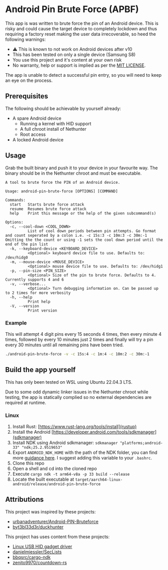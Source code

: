 # Android Pin Brute Force (APBF)

This app is was written to brute force the pin of an Android device. This is risky and could cause the target device to completely lockdown and thus requiring a factory reset making the user data irrecoverable, so heed the following warnings:

- ⚠️ This is known to not work on Android devices after v10
- This has been tested on only a single device (Samsung S8)
- You use this project and it's content at your own risk
- No warranty, help or support is implied as per the [MIT LICENSE](./LICENSE).

The app is unable to detect a successful pin entry, so you will need to keep an eye on the process.

## Prerequisites

The following should be achievable by yourself already:

- A spare Android device
  - Running a kernel with HID support
  - A full chroot install of Nethunter
  - Root access
- A locked Android device

## Usage

Grab the built binary and push it to your device in your favourite way.
The binary should be in the Nethunter chroot and must be executable.

```
A tool to brute force the PIN of an Android device.

Usage: android-pin-brute-force [OPTIONS] [COMMAND]

Commands:
  start   Starts brute force attack
  resume  Resumes brute force attack
  help    Print this message or the help of the given subcommand(s)

Options:
  -c, --cool-down <COOL_DOWN>
          List of cool down periods between pin attempts. Go format and count seperated by a colon i.e. -c 15s:3 -c 10m:3 -c 30m:-1 Omitting the the count or using -1 sets the cool down period until the end of the pin list
  -k, --keyboard-device <KEYBOARD_DEVICE>
          <Optional> keyboard device file to use. Defaults to: /dev/hidg0
  -m, --mouse-device <MOUSE_DEVICE>
          <Optional> mouse device file to use. Defaults to: /dev/hidg1
  -p, --pin-size <PIN_SIZE>
          <Optional> Size of the pin to brute force. Defaults to 4. Currently supports 4 and 6
  -v, --verbose...
          <Optional> Turn debugging information on. Can be passed up to 2 times for more verbosity
  -h, --help
          Print help
  -V, --version
          Print version
```

### Example

This will attempt 4 digit pins every 15 seconds 4 times, then every minute 4 times, followed by every 10 minutes just 2 times and finally will try a pin every 30 minutes until all remaining pins have been tried.

```bash
./android-pin-brute-force -v -c 15s:4 -c 1m:4 -c 10m:2 -c 30m:-1
```

## Build the app yourself

This has only been tested on WSL using Ubuntu 22.04.3 LTS.

Due to some odd dynamic linker issues in the Nethunter chroot while testing, the app is statically complied so no external dependencies are required at runtime.

### Linux

1. Install Rust: [https://www.rust-lang.org/tools/install](rustup)
2. Install the Android [https://developer.android.com/tools/sdkmanager](sdkmanager)
3. Install NDK using Android sdkmanager: `sdkmanager "platforms;android-33" "ndk;25.2.9519653"`
4. Export `ANDROID_NDK_HOME` with the path of the NDK folder, you can find more [guidance here](https://github.com/bbqsrc/cargo-ndk). I suggest adding this variable to your `.bashrc`.
5. Clone this repo
6. Open a shell and cd into the cloned repo
7. Execute `cargo ndk -t arm64-v8a -p 33 build --release`
8. Locate the built executable at `target/aarch64-linux-android/release/android-pin-brute-force`

## Attributions

This project was inspired by these projects:

- [urbanadventurer/Android-PIN-Bruteforce](https://github.com/urbanadventurer/Android-PIN-Bruteforce)
- [byt3bl33d3r/duckhunter](https://github.com/byt3bl33d3r/duckhunter)

This project has uses content from these projects:

- [Linux USB HID gadget driver](https://docs.kernel.org/usb/gadget_hid.html)
- [danielmiessler/SecLists](https://github.com/danielmiessler/SecLists)
- [bbqsrc/cargo-ndk](https://github.com/bbqsrc/cargo-ndk)
- [zenito9970/countdown-rs](https://github.com/zenito9970/countdown-rs)
